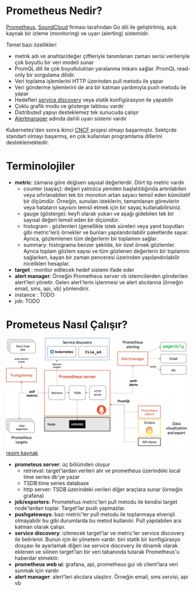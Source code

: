 


# Prometheus Nedir?

[Prometheus](https://prometheus.io/docs/introduction/overview/), [SoundCloud](https://soundcloud.com/) firması tarafından Go dili ile geliştirilmiş, açık kaynak bir izleme (monitoring) ve uyarı (alerting) sistemidir.

Temel bazı özellikleri

- metrik adı ve anahtar/değer çiftleriyle tanımlanan zaman serisi verileriyle çok boyutlu bir veri modeli sunar
- PromQL dili ile çok boyutluluktan yaralanma imkanı sağlar. PromQL read-only bir sorgulama dilidir. 
- Veri  toplama işlemlerini HTTP üzerinden pull metodu ile yapar
- Veri gönderme işlemlerini de ara bir katman yardımıyla push metodu ile yapar 
- Hedefleri [service discovery](https://en.wikipedia.org/wiki/Service_discovery) veya statik konfigürasyon ile yapabilir
- Çoklu grafik modu ve gösterge tablosu vardır
- Distributed yapıyı desteklemez tek sunucuda çalışır
- [Alertmanager](https://prometheus.io/docs/alerting/latest/alertmanager/) adında dahili uyarı sistemi vardır


Kubernetes'den sonra ikinci [CNCF](https://www.cncf.io/) projesi olmayı başarmıştır. Sektçrde standart olmayı başarmış, en çok kullanılan programlama dillerini desteklemektedir. 

# Terminolojiler

- **metric**: zamana göre değisen sayısal değerlerdir. Dört tip metric vardır
  - counter (sayaç): değeri yalnızca yeniden başlatıldığında artırılabilen veya sıfırlanabilen tek bir monoton artan sayacı temsil eden kümülatif bir ölçümdür. Örneğin, sunulan isteklerin, tamamlanan görevlerin veya hataların sayısını temsil etmek için bir sayaç kullanabilirsiniz.
  - gauge (gösterge): keyfi olarak yukarı ve aşağı gidebilen tek bir sayısal değeri temsil eden bir ölçümdür.
  - histogram : gözlemleri (genellikle istek süreleri veya yanıt boyutları gibi metric'leri) örnekler ve bunları yapılandırılabilir paketlerde sayar. Ayrıca, gözlemlenen tüm değerlerin bir toplamını sağlar.
  - summary: histograma benzer şekilde, bir özet örnek gözlemler. Ayrıca toplam gözlem sayısı ve tüm gözlenen değerlerin bir toplamını sağlarken, kayan bir zaman penceresi üzerinden yapılandırılabilir nicelikleri hesaplar.
- **target** : monitor edilecek hedef sistemi ifade eder
- **alert manager**: Örneğin Prometheus server vb istemcilerden gönderilen alert'leri yönetir. Gelen alert'lerin işlenmesi ve alert alıcılarına (örneğin email, sms, api, vb) yönlendirir.
- instance : TODO
- job: TODO

# Prometeus Nasıl Çalışır?
![architecture.png](files/architecture.png)
[resim kaynak](https://prometheus.io/docs/introduction/overview/)

- **prometeus server**: üç bölümden oluşur
  - retrieval: target'lardan verileri alır ve prometheus üzerindeki local time series db'ye yazar
  - TSDB:time series database
  - http server: TSDB üzerindeki verileri diğer araçlara sunar (örneğin grafana)
- **job/exporters**: Prometehus metric'leri pull metodu ile kendisi target node'lardan toplar. Target'lar push yapmazlar.
- **pushgateways**: bazı metric'ler pull metodu ile toplanmaya elverişli olmayabilir bu gibi durumlarda bu metod kullanılır. Pull yapılabilen ara katman olarak çalışır.
- **service discovery**: izlenecek target'lar ve metric'ler service discovery ile belirlenir. Bunun için iki yönetem vardır. biri statik bir konfigürasyo dosyası ile ayarlamak diğeri ise service discovery ile dinamik olarak eklenen ve silinen target'ları bir veri tabanında tutarak Prometheus'u haberdar etmektir.  
- **prometheus web ui**: grafana, api, prometheus gui vb client'lara veri sunmak için vardır
-  **alert manager**: alert'leri alıcılara ulaştırır. Örneğin email, sms servisi, api vb